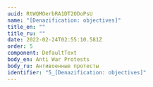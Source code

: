 ```yaml
---
uuid: RtWQMOerbRA1DT2ODoPsU
name: "[Denazification: objectives]"
title_en: ""
title_ru: ""
date: 2022-02-24T02:55:10.581Z
order: 5
component: DefaultText
body_en: Anti War Protests
body_ru: Антивоенные протесты
identifier: "5_[Denazification: objectives]"
---
```

